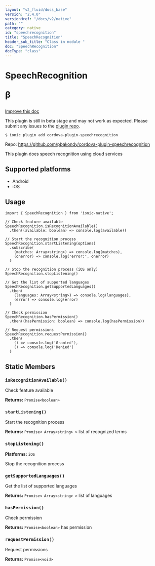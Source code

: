 ```yaml
---
layout: "v2_fluid/docs_base"
version: "2.4.0"
versionHref: "/docs/v2/native"
path: ""
category: native
id: "speechrecognition"
title: "SpeechRecognition"
header_sub_title: "Class in module "
doc: "SpeechRecognition"
docType: "class"
---
```








<h1 class="api-title">
  
  SpeechRecognition
  

  

  <span class="beta" title="beta">&beta;</span></h1>

<a class="improve-v2-docs" href="http://github.com/driftyco/ionic-native/edit/master/src/plugins/speech-recognition.ts#L42">
  Improve this doc
</a>



<!-- decorators -->




<p class="beta-notice">
  This plugin is still in beta stage and may not work as expected. Please
  submit any issues to the <a target="_blank"
  href="https://github.com/pbakondy/cordova-plugin-speechrecognition/issues">plugin repo</a>.
</p>


<pre><code>$ ionic plugin add cordova-plugin-speechrecognition</code></pre>
<p>Repo:
  <a href="https://github.com/pbakondy/cordova-plugin-speechrecognition">
    https://github.com/pbakondy/cordova-plugin-speechrecognition
  </a>
</p>

<!-- description -->

<p>This plugin does speech recognition using cloud services</p>


<!-- @platforms tag -->
<h2>Supported platforms</h2>

<ul>
  <li>Android</li><li>iOS</li>
</ul>

<!-- @platforms tag end -->


<!-- if doc.decorators -->

<!-- @usage tag -->

<h2>Usage</h2>

<pre><code>import { SpeechRecognition } from &#39;ionic-native&#39;;

// Check feature available
SpeechRecognition.isRecognitionAvailable()
  .then((available: boolean) =&gt; console.log(available))

// Start the recognition process
SpeechRecognition.startListening(options)
  .subscribe(
    (matches: Array&lt;string&gt;) =&gt; console.log(matches),
    (onerror) =&gt; console.log(&#39;error:&#39;, onerror)
  )

// Stop the recognition process (iOS only)
SpeechRecognition.stopListening()

// Get the list of supported languages
SpeechRecognition.getSupportedLanguages()
  .then(
    (languages: Array&lt;string&gt;) =&gt; console.log(languages),
    (error) =&gt; console.log(error)
  )

// Check permission
SpeechRecognition.hasPermission()
  .then((hasPermission: boolean) =&gt; console.log(hasPermission))

// Request permissions
SpeechRecognition.requestPermission()
  .then(
    () =&gt; console.log(&#39;Granted&#39;),
    () =&gt; console.log(&#39;Denied&#39;)
  )
</code></pre>




<!-- @property tags -->


<h2>Static Members</h2>

<div id="isRecognitionAvailable"></div>
<h3><code>isRecognitionAvailable()</code>
  
</h3>


Check feature available






<div class="return-value" markdown="1">
  <i class="icon ion-arrow-return-left"></i>
  <b>Returns:</b> 
<code>Promise&lt;boolean&gt;</code> 
</div>



<div id="startListening"></div>
<h3><code>startListening()</code>
  
</h3>




Start the recognition process






<div class="return-value" markdown="1">
  <i class="icon ion-arrow-return-left"></i>
  <b>Returns:</b> 
<code>Promise&lt; Array&lt;string&gt; &gt;</code> list of recognized terms
</div>



<div id="stopListening"></div>
<h3><code>stopListening()</code>
  
</h3>


<p>
  <b>Platforms:</b>
  <code>iOS</code>&nbsp;
  </p>



Stop the recognition process










<div id="getSupportedLanguages"></div>
<h3><code>getSupportedLanguages()</code>
  
</h3>


Get the list of supported languages






<div class="return-value" markdown="1">
  <i class="icon ion-arrow-return-left"></i>
  <b>Returns:</b> 
<code>Promise&lt; Array&lt;string&gt; &gt;</code> list of languages
</div>



<div id="hasPermission"></div>
<h3><code>hasPermission()</code>
  
</h3>


Check permission






<div class="return-value" markdown="1">
  <i class="icon ion-arrow-return-left"></i>
  <b>Returns:</b> 
<code>Promise&lt;boolean&gt;</code> has permission
</div>



<div id="requestPermission"></div>
<h3><code>requestPermission()</code>
  
</h3>


Request permissions






<div class="return-value" markdown="1">
  <i class="icon ion-arrow-return-left"></i>
  <b>Returns:</b> 
<code>Promise&lt;void&gt;</code> 
</div>




<!-- methods on the class -->



<!-- other classes -->

<!-- end other classes -->

<!-- interfaces -->

<!-- end interfaces -->

<!-- related link --><!-- end content block -->


<!-- end body block -->

